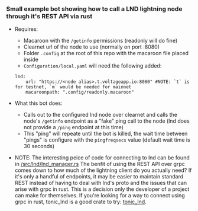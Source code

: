 ### Small example bot showing how to call a LND lightning node through it's REST API via rust
* Requires:
    * Macaroon with the `/getinfo` permissions (readonly will do fine)
    * Clearnet url of the node to use (normally on port :8080)
    * Folder `.config` at the root of this repo with the macaroon file placed inside
    * `Configuration/local.yaml` will need the following added:
    ```
    lnd:
        url: "https://<node alias>.t.voltageapp.io:8080" #NOTE: `t` is for testnet, `m` would be needed for mainnet
        macaroonpath: ".config/readonly.macaroon"
    ```

* What this bot does:
    - Calls out to the configured lnd node over clearnet and calls the node's `/getinfo` endpoint as a "fake" ping call to the node (lnd does not provide a `/ping` endpoint at this time)
    - This "ping" will repeate until the bot is killed, the wait time between "pings" is configure with the `pingfreqsecs` value (default wait time is 30 seconds)


* NOTE: The interesting peice of code for connecting to lnd can be found in [/src/lnd/lnd_manager.rs](./src/lnd/lnd_manager.rs)
The benfit of using the REST API over grpc comes down to how much of the lightning client do you actually need? If it's only a handful of endpoints, it may be easier to maintain standard REST instead of having to deal with lnd's proto and the issues that can arise with grpc in rust. This is a decision only the developer of a project can make for themselves. If you're looking for a way to connect using grpc in rust, tonic_lnd is a good crate to try: [tonic_lnd](https://crates.io/crates/tonic_lnd).

